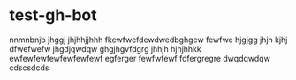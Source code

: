 # test-gh-bot
nnmnbnjb
jhggj
jhjhhjjhhh
fkewfwefdewdwedbghgew
fewfwe
hjgjgg
jhjh
kjhj
dfwefwefw
jhgdjqwdqw
ghgjhgvfdgrg
jhhjh
hjhjhhkk
ewfewfewfewfewfewfewf
egferger
fewfwfewf
fdfergregre
dwqdqwdqw
cdscsdcds
